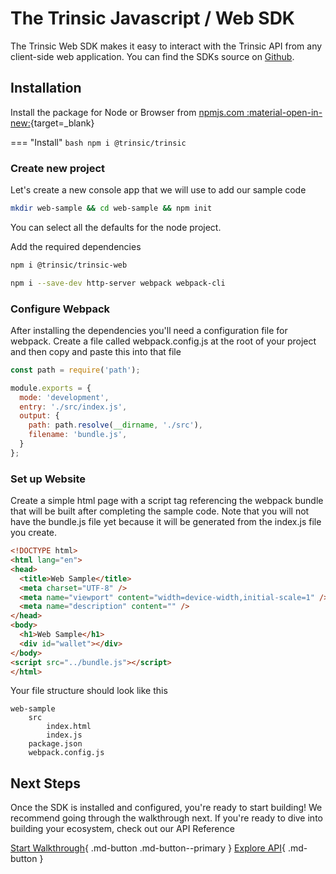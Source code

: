 # The Trinsic Javascript / Web SDK

The Trinsic Web SDK makes it easy to interact with the Trinsic API from any client-side web application. You can find the SDKs source on [Github](https://github.com/trinsic-id/sdk/tree/main/web).

## Installation
Install the package for Node or Browser from [npmjs.com :material-open-in-new:](https://www.npmjs.com/package/@trinsic/trinsic){target=_blank}

=== "Install"
    ```bash
    npm i @trinsic/trinsic
    ```

<!-- ## Configuration -->

### Create new project

Let's create a new console app that we will use to add our sample code

```bash
mkdir web-sample && cd web-sample && npm init
```

You can select all the defaults for the node project.

Add the required dependencies

```bash
npm i @trinsic/trinsic-web
```

```bash
npm i --save-dev http-server webpack webpack-cli
```

### Configure Webpack

After installing the dependencies you'll need a configuration file for webpack.
Create a file called webpack.config.js at the root of your project and then copy and paste this into that file
```js
const path = require('path');

module.exports = {
  mode: 'development',
  entry: './src/index.js',
  output: {
    path: path.resolve(__dirname, './src'),
    filename: 'bundle.js',
  }
};
```

### Set up Website

Create a simple html page with a script tag referencing the webpack bundle that will be built after completing the sample code. Note that you will not have the bundle.js file yet because it will be generated from the index.js file you create.

```html
<!DOCTYPE html>
<html lang="en">
<head>
  <title>Web Sample</title>
  <meta charset="UTF-8" />
  <meta name="viewport" content="width=device-width,initial-scale=1" />
  <meta name="description" content="" />
</head>
<body>
  <h1>Web Sample</h1>
  <div id="wallet"></div>
</body>
<script src="../bundle.js"></script>
</html>
```

Your file structure should look like this

```
web-sample
    src
        index.html
        index.js
    package.json
    webpack.config.js
```


## Next Steps

Once the SDK is installed and configured, you're ready to start building! We recommend going through the walkthrough next. If you're ready to dive into building your ecosystem, check out our API Reference

[Start Walkthrough](../walkthroughs/vaccination.md){ .md-button .md-button--primary } [Explore API](../reference/index.md){ .md-button }



